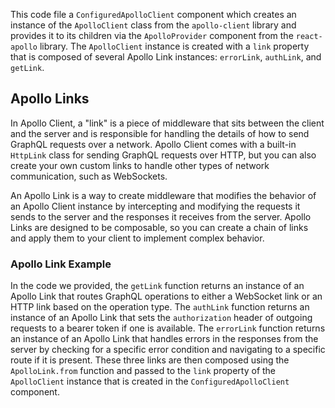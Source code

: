 This code file a `ConfiguredApolloClient` component which creates an instance of the `ApolloClient` class from the `apollo-client` library and provides it to its children via the `ApolloProvider` component from the `react-apollo` library. The `ApolloClient` instance is created with a `link` property that is composed of several Apollo Link instances: `errorLink`, `authLink`, and `getLink`.

## Apollo Links

In Apollo Client, a "link" is a piece of middleware that sits between the client and the server and is responsible for handling the details of how to send GraphQL requests over a network. Apollo Client comes with a built-in `HttpLink` class for sending GraphQL requests over HTTP, but you can also create your own custom links to handle other types of network communication, such as WebSockets.

An Apollo Link is a way to create middleware that modifies the behavior of an Apollo Client instance by intercepting and modifying the requests it sends to the server and the responses it receives from the server. Apollo Links are designed to be composable, so you can create a chain of links and apply them to your client to implement complex behavior.

### Apollo Link Example
In the code we provided, the `getLink` function returns an instance of an Apollo Link that routes GraphQL operations to either a WebSocket link or an HTTP link based on the operation type. The `authLink` function returns an instance of an Apollo Link that sets the `authorization` header of outgoing requests to a bearer token if one is available. The `errorLink` function returns an instance of an Apollo Link that handles errors in the responses from the server by checking for a specific error condition and navigating to a specific route if it is present. These three links are then composed using the `ApolloLink.from` function and passed to the `link` property of the `ApolloClient` instance that is created in the `ConfiguredApolloClient` component.